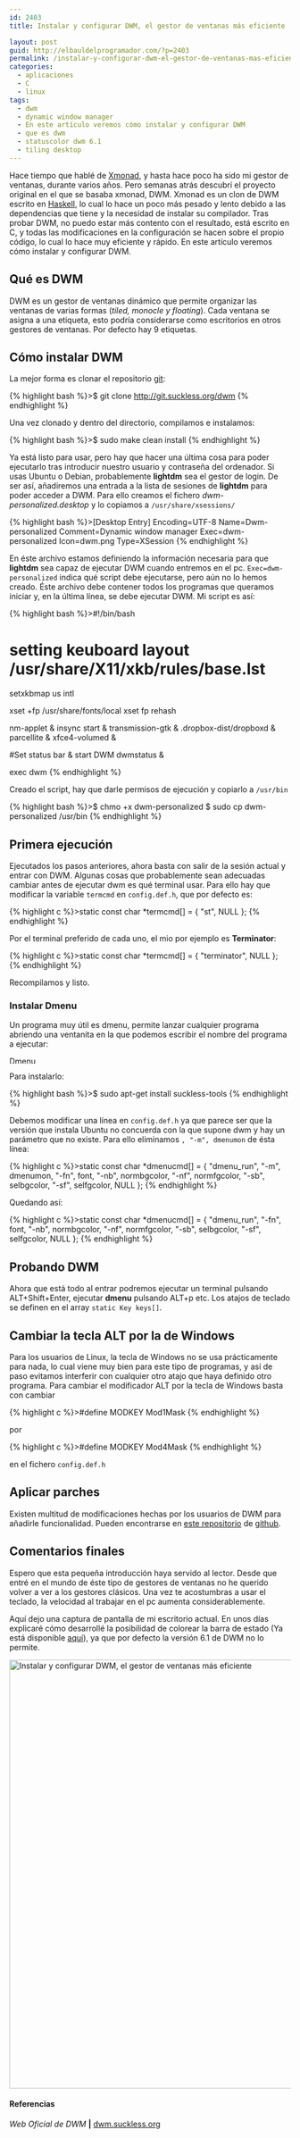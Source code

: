 ```yaml
---
id: 2403
title: Instalar y configurar DWM, el gestor de ventanas más eficiente

layout: post
guid: http://elbauldelprogramador.com/?p=2403
permalink: /instalar-y-configurar-dwm-el-gestor-de-ventanas-mas-eficiente/
categories:
  - aplicaciones
  - C
  - linux
tags:
  - dwm
  - dynamic window manager
  - En este artículo veremos cómo instalar y configurar DWM
  - que es dwm
  - statuscolor dwm 6.1
  - tiling desktop
---
```

Hace tiempo que hablé de [Xmonad][1], y hasta hace poco ha sido mi gestor de ventanas, durante varios años. Pero semanas atrás descubrí el proyecto original en el que se basaba xmonad, DWM. Xmonad es un clon de DWM escrito en <a href="http://www.haskell.org/haskellwiki/Haskell" title="Web de Haskell" target="_blank">Haskell</a>, lo cual lo hace un poco más pesado y lento debido a las dependencias que tiene y la necesidad de instalar su compilador. Tras probar DWM, no puedo estar más contento con el resultado, está escrito en C, y todas las modificaciones en la configuración se hacen sobre el propio código, lo cual lo hace muy eficiente y rápido. En este artículo veremos cómo instalar y configurar DWM.

<!--more-->

## Qué es DWM

DWM es un gestor de ventanas dinámico que permite organizar las ventanas de varias formas (*tiled, monocle y floating*). Cada ventana se asigna a una etiqueta, esto podría considerarse como escritorios en otros gestores de ventanas. Por defecto hay 9 etiquetas.

## Cómo instalar DWM

La mejor forma es clonar el repositorio [git][2]:

{% highlight bash %}>$ git clone http://git.suckless.org/dwm
{% endhighlight %}

Una vez clonado y dentro del directorio, compilamos e instalamos:

{% highlight bash %}>$ sudo make clean install
{% endhighlight %}

Ya está listo para usar, pero hay que hacer una última cosa para poder ejecutarlo tras introducir nuestro usuario y contraseña del ordenador. Si usas Ubuntu o Debian, probablemente **lightdm** sea el gestor de login. De ser así, añadiremos una entrada a la lista de sesiones de **lightdm** para poder acceder a DWM. Para ello creamos el fichero *dwm-personalized.desktop* y lo copiamos a `/usr/share/xsessions/`

{% highlight bash %}>[Desktop Entry]
Encoding=UTF-8
Name=Dwm-personalized
Comment=Dynamic window manager
Exec=dwm-personalized
Icon=dwm.png
Type=XSession
{% endhighlight %}

En éste archivo estamos definiendo la información necesaria para que **lightdm** sea capaz de ejecutar DWM cuando entremos en el pc. `Exec=dwm-personalized` indica qué script debe ejecutarse, pero aún no lo hemos creado. Éste archivo debe contener todos los programas que queramos iniciar y, en la última línea, se debe ejecutar DWM. Mi script es así:

{% highlight bash %}>#!/bin/bash

# setting keuboard layout /usr/share/X11/xkb/rules/base.lst
setxkbmap us intl

xset +fp /usr/share/fonts/local
xset fp rehash

nm-applet &#038;
insync start &#038;
transmission-gtk &#038;
.dropbox-dist/dropboxd &#038;
parcellite &#038;
xfce4-volumed &#038;

#Set status bar &#038; start DWM
dwmstatus &#038;

exec dwm
{% endhighlight %}

Creado el script, hay que darle permisos de ejecución y copiarlo a `/usr/bin`

{% highlight bash %}>$ chmo +x dwm-personalized
$ sudo cp dwm-personalized /usr/bin
{% endhighlight %}

## Primera ejecución

Ejecutados los pasos anteriores, ahora basta con salir de la sesión actual y entrar con DWM. Algunas cosas que probablemente sean adecuadas cambiar antes de ejecutar dwm es qué terminal usar. Para ello hay que modificar la variable `termcmd` en `config.def.h`, que por defecto es:

{% highlight c %}>static const char *termcmd[]  = { "st", NULL };
{% endhighlight %}

Por el terminal preferido de cada uno, el mio por ejemplo es **Terminator**:

{% highlight c %}>static const char *termcmd[]  = { "terminator", NULL };
{% endhighlight %}

Recompilamos y listo.

### Instalar Dmenu

Un programa muy útil es dmenu, permite lanzar cualquier programa abriendo una ventanita en la que podemos escribir el nombre del programa a ejecutar:

<img src="http://elbauldelprogramador.com/content/uploads/2014/07/dmenu.png" alt="Dmenu" width="478" height="13" class="alignleft size-full wp-image-2405" />

Para instalarlo:

{% highlight bash %}>$ sudo apt-get install suckless-tools
{% endhighlight %}

Debemos modificar una línea en `config.def.h` ya que parece ser que la versión que instala Ubuntu no concuerda con la que supone dwm y hay un parámetro que no existe. Para ello eliminamos `, "-m", dmenumon` de ésta línea:

{% highlight c %}>static const char *dmenucmd[] = { "dmenu_run", "-m", dmenumon, "-fn", font, "-nb", normbgcolor, "-nf", normfgcolor, "-sb", selbgcolor, "-sf", selfgcolor, NULL };
{% endhighlight %}

Quedando así:

{% highlight c %}>static const char *dmenucmd[] = { "dmenu_run", "-fn", font, "-nb", normbgcolor, "-nf", normfgcolor, "-sb", selbgcolor, "-sf", selfgcolor, NULL };
{% endhighlight %}

## Probando DWM

Ahora que está todo al entrar podremos ejecutar un terminal pulsando ALT+Shift+Enter, ejecutar **dmenu** pulsando ALT+p etc. Los atajos de teclado se definen en el array `static Key keys[]`.

## Cambiar la tecla ALT por la de Windows

Para los usuarios de Linux, la tecla de Windows no se usa prácticamente para nada, lo cual viene muy bien para este tipo de programas, y así de paso evitamos interferir con cualquier otro atajo que haya definido otro programa. Para cambiar el modificador ALT por la tecla de Windows basta con cambiar 

{% highlight c %}>#define MODKEY Mod1Mask
{% endhighlight %}

por 

{% highlight c %}>#define MODKEY Mod4Mask
{% endhighlight %}

en el fichero `config.def.h`

## Aplicar parches

Existen multitud de modificaciones hechas por los usuarios de DWM para añadirle funcionalidad. Pueden encontrarse en <a href="https://github.com/jceb/dwm-clean-patches" title="Clean patches" target="_blank">este repositorio</a> de [github][3].

## Comentarios finales

Espero que esta pequeña introducción haya servido al lector. Desde que entré en el mundo de éste tipo de gestores de ventanas no he querido volver a ver a los gestores clásicos. Una vez te acostumbras a usar el teclado, la velocidad al trabajar en el pc aumenta considerablemente.

Aquí dejo una captura de pantalla de mi escritorio actual. En unos días explicaré cómo desarrollé la posibilidad de colorear la barra de estado (Ya está disponible [aquí][4]), ya que por defecto la versión 6.1 de DWM no lo permite.

[<img src="http://elbauldelprogramador.com/content/uploads/2014/07/Instalar-y-configurar-DWM-el-gestor-de-ventanas-más-eficiente1.png" alt="Instalar y configurar DWM, el gestor de ventanas más eficiente" width="1280" height="768" class="aligncenter size-full wp-image-2407" />][5]

#### Referencias

*Web Oficial de DWM* **|** <a href="" target="_blank">dwm.suckless.org</a> 



 [1]: http://elbauldelprogramador.com/configurar-xmonad-con-trayer-y-fondo-de-pantalla-aleatorio/ "Configurar xmonad con trayer y fondo de pantalla aleatorio"
 [2]: http://elbauldelprogramador.com/mini-tutorial-y-chuleta-de-comandos-git/ "Git: Mini Tutorial y chuleta de comandos"
 [3]: http://elbauldelprogramador.com/la-generacion-github-por-que-ahora-todos-estamos-en-el-opensource/ "La generación GitHub: Por qué ahora todos estamos en el opensource"
 [4]: http://elbauldelprogramador.com/statuscolor-dwm-6-1/ "Colorear la barra de estado con Simple StatusColor en DWM 6.1"
 [5]: http://elbauldelprogramador.com/content/uploads/2014/07/Instalar-y-configurar-DWM-el-gestor-de-ventanas-más-eficiente1.png